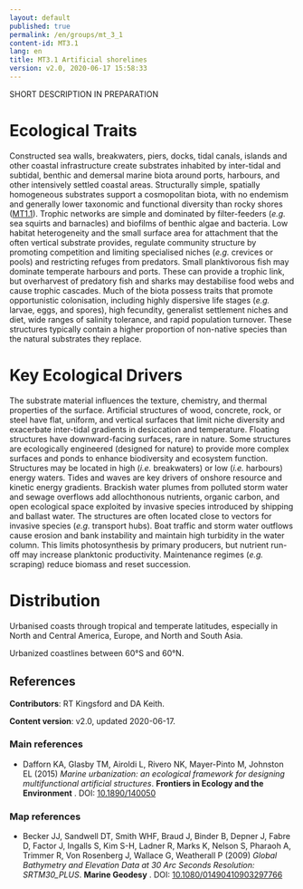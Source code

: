 ```yaml
---
layout: default
published: true
permalink: /en/groups/mt_3_1
content-id: MT3.1
lang: en
title: MT3.1 Artificial shorelines
version: v2.0, 2020-06-17 15:58:33
---
```


SHORT DESCRIPTION IN PREPARATION

# Ecological Traits
 
Constructed sea walls, breakwaters, piers, docks, tidal canals, islands and other coastal infrastructure create substrates inhabited by inter-tidal and subtidal, benthic and demersal marine biota around ports, harbours, and other intensively settled coastal areas. Structurally simple, spatially homogeneous substrates support a cosmopolitan biota, with no endemism and generally lower taxonomic and functional diversity than rocky shores ([MT1.1](/explore/groups/MT1.1)). Trophic networks are simple and dominated by filter-feeders (<i>e.g.</i> sea squirts and barnacles) and biofilms of benthic algae and bacteria. Low habitat heterogeneity and the small surface area for attachment that the often vertical substrate provides, regulate community structure by promoting competition and limiting specialised niches (<i>e.g.</i> crevices or pools) and restricting refuges from predators. Small planktivorous fish may dominate temperate harbours and ports. These can provide a trophic link, but overharvest of predatory fish and sharks may destabilise food webs and cause trophic cascades. Much of the biota possess traits that promote opportunistic colonisation, including highly dispersive life stages (<i>e.g.</i> larvae, eggs, and spores), high fecundity, generalist settlement niches and diet, wide ranges of salinity tolerance, and rapid population turnover. These structures typically contain a higher proportion of non-native species than the natural substrates they replace.
 
# Key Ecological Drivers
 
The substrate material influences the texture, chemistry, and thermal properties of the surface. Artificial structures of wood, concrete, rock, or steel have flat, uniform, and vertical surfaces that limit niche diversity and exacerbate inter-tidal gradients in desiccation and temperature. Floating structures have downward-facing surfaces, rare in nature. Some structures are ecologically engineered (designed for nature) to provide more complex surfaces and ponds to enhance biodiversity and ecosystem function. Structures may be located in high (<i>i.e.</i> breakwaters) or low (<i>i.e.</i> harbours) energy waters. Tides and waves are key drivers of onshore resource and kinetic energy gradients. Brackish water plumes from polluted storm water and sewage overflows add allochthonous nutrients, organic carbon, and open ecological space exploited by invasive species introduced by shipping and ballast water. The structures are often located close to vectors for invasive species (<i>e.g.</i> transport hubs). Boat traffic and storm water outflows cause erosion and bank instability and maintain high turbidity in the water column. This limits photosynthesis by primary producers, but nutrient run-off may increase planktonic productivity. Maintenance regimes (<i>e.g.</i> scraping) reduce biomass and reset succession.
 
# Distribution
 
Urbanised coasts through tropical and temperate latitudes, especially in North and Central America, Europe, and North and South Asia.

Urbanized coastlines between 60°S and 60°N.

## References

**Contributors**: RT Kingsford and DA Keith.

**Content version**: v2.0, updated 2020-06-17.

### Main references
* Dafforn KA, Glasby TM, Airoldi L, Rivero NK, Mayer-Pinto M, Johnston EL  (2015) *Marine urbanization: an ecological framework for designing multifunctional artificial structures*. **Frontiers in Ecology and the Environment** . DOI: [10.1890/140050](http://doi.org/10.1890/140050)

### Map references
* Becker JJ, Sandwell DT, Smith WHF, Braud J, Binder B, Depner J, Fabre D, Factor J, Ingalls S, Kim S-H, Ladner R, Marks K, Nelson S, Pharaoh A, Trimmer R, Von Rosenberg J, Wallace G, Weatherall P  (2009) *Global Bathymetry and Elevation Data at 30 Arc Seconds Resolution: SRTM30_PLUS*. **Marine Geodesy** . DOI: [10.1080/01490410903297766](http://doi.org/10.1080/01490410903297766)


